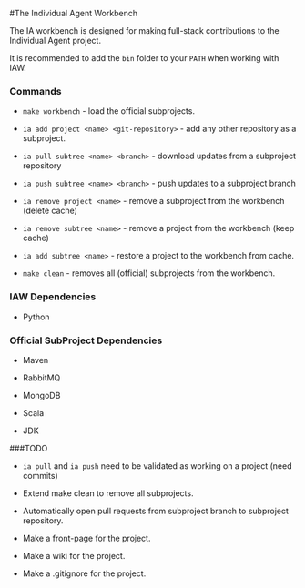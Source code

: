 #The Individual Agent Workbench

The IA workbench is designed for making full-stack contributions to the Individual Agent project.

It is recommended to add the `bin` folder to your `PATH` when working with IAW.

### Commands
*  `make workbench` - load the official subprojects.

*  `ia add project <name> <git-repository>` - add any other repository as a subproject.

*  `ia pull subtree <name> <branch>` - download updates from a subproject repository

*  `ia push subtree <name> <branch>` - push updates to a subproject branch

*  `ia remove project <name>` - remove a subproject from the workbench (delete cache)

*  `ia remove subtree <name>` - remove a project from the workbench (keep cache)

*  `ia add subtree <name>` - restore a project to the workbench from cache.

*  `make clean` - removes all (official) subprojects from the workbench.

### IAW Dependencies
*  Python

### Official SubProject Dependencies
*  Maven

*  RabbitMQ

*  MongoDB

*  Scala

*  JDK


###TODO
*  `ia pull` and `ia push` need to be validated as working on a project (need commits)

*  Extend make clean to remove all subprojects.

*  Automatically open pull requests from subproject branch to subproject repository.

*  Make a front-page for the project.

*  Make a wiki for the project.

*  Make a .gitignore for the project.